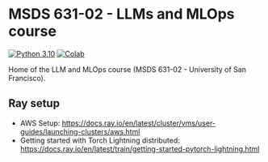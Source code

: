 # MSDS 631-02 - LLMs and MLOps course

[![Python 3.10](https://img.shields.io/badge/python-3.10-blue.svg)](https://www.python.org/downloads/release/python-31011/)
[![Colab](https://colab.research.google.com/assets/colab-badge.svg)](https://colab.research.google.com/github/nkthiebaut/guanaco)

Home of the LLM and MLOps course (MSDS 631-02 - University of San Francisco).

## Ray setup

- AWS Setup: https://docs.ray.io/en/latest/cluster/vms/user-guides/launching-clusters/aws.html
- Getting started with Torch Lightning distributed: https://docs.ray.io/en/latest/train/getting-started-pytorch-lightning.html
